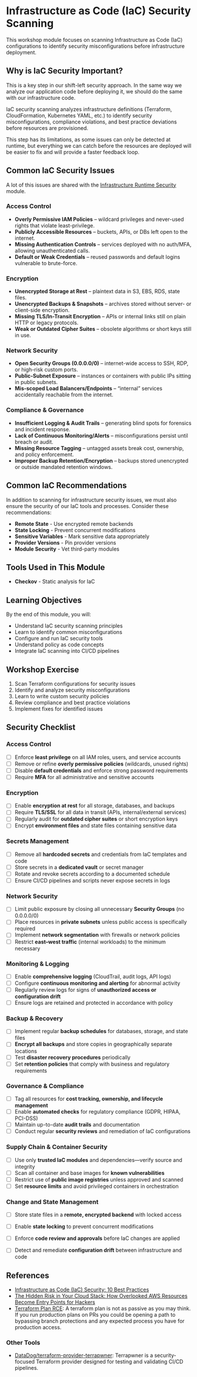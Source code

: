 # Infrastructure as Code (IaC) Security Scanning

This workshop module focuses on scanning Infrastructure as Code (IaC) configurations to identify security misconfigurations before infrastructure deployment.

## Why is IaC Security Important?
This is a key step in our shift-left security approach. In the same way we analyze our application code before deploying it, we should do the same with our infrastructure code.

IaC security scanning analyzes infrastructure definitions (Terraform, CloudFormation, Kubernetes YAML, etc.) to identify security misconfigurations, compliance violations, and best practice deviations before resources are provisioned.

This step has its limitations, as some issues can only be detected at runtime, but everything we can catch before the resources are deployed will be easier to fix and will provide a faster feedback loop.

## Common IaC Security Issues

A lot of this issues are shared with the [Infrastructure Runtime Security](../runtime_infra_scan/) module.

### Access Control
- **Overly Permissive IAM Policies** – wildcard privileges and never-used rights that violate least-privilege.
- **Publicly Accessible Resources** – buckets, APIs, or DBs left open to the internet.
- **Missing Authentication Controls** – services deployed with no auth/MFA, allowing unauthenticated calls.
- **Default or Weak Credentials** – reused passwords and default logins vulnerable to brute-force.

### Encryption
- **Unencrypted Storage at Rest** – plaintext data in S3, EBS, RDS, state files.
- **Unencrypted Backups & Snapshots** – archives stored without server- or client-side encryption.
- **Missing TLS/In-Transit Encryption** – APIs or internal links still on plain HTTP or legacy protocols.
- **Weak or Outdated Cipher Suites** – obsolete algorithms or short keys still in use.

### Network Security
- **Open Security Groups (0.0.0.0/0)** – internet-wide access to SSH, RDP, or high-risk custom ports.
- **Public-Subnet Exposure** – instances or containers with public IPs sitting in public subnets.
- **Mis-scoped Load Balancers/Endpoints** – “internal” services accidentally reachable from the internet.

### Compliance & Governance
- **Insufficient Logging & Audit Trails** – generating blind spots for forensics and incident response.
- **Lack of Continuous Monitoring/Alerts** – misconfigurations persist until breach or audit.
- **Missing Resource Tagging** – untagged assets break cost, ownership, and policy enforcement.
- **Improper Backup Retention/Encryption** – backups stored unencrypted or outside mandated retention windows.

## Common IaC Recommendations

In addition to scanning for infrastructure security issues, we must also ensure the security of our IaC tools and processes. Consider these recommendations:

- **Remote State** - Use encrypted remote backends
- **State Locking** - Prevent concurrent modifications
- **Sensitive Variables** - Mark sensitive data appropriately
- **Provider Versions** - Pin provider versions
- **Module Security** - Vet third-party modules

## Tools Used in This Module

- **Checkov** - Static analysis for IaC

## Learning Objectives

By the end of this module, you will:
- Understand IaC security scanning principles
- Learn to identify common misconfigurations
- Configure and run IaC security tools
- Understand policy as code concepts
- Integrate IaC scanning into CI/CD pipelines

## Workshop Exercise

1. Scan Terraform configurations for security issues
2. Identify and analyze security misconfigurations
3. Learn to write custom security policies
4. Review compliance and best practice violations
5. Implement fixes for identified issues

## Security Checklist

### Access Control

- [ ] Enforce **least privilege** on all IAM roles, users, and service accounts
- [ ] Remove or refine **overly permissive policies** (wildcards, unused rights)
- [ ] Disable **default credentials** and enforce strong password requirements
- [ ] Require **MFA** for all administrative and sensitive accounts

### Encryption

- [ ] Enable **encryption at rest** for all storage, databases, and backups
- [ ] Require **TLS/SSL** for all data in transit (APIs, internal/external services)
- [ ] Regularly audit for **outdated cipher suites** or short encryption keys
- [ ] Encrypt **environment files** and state files containing sensitive data

### Secrets Management

- [ ] Remove all **hardcoded secrets** and credentials from IaC templates and code
- [ ] Store secrets in a **dedicated vault** or secret manager
- [ ] Rotate and revoke secrets according to a documented schedule
- [ ] Ensure CI/CD pipelines and scripts never expose secrets in logs

### Network Security

- [ ] Limit public exposure by closing all unnecessary **Security Groups** (no 0.0.0.0/0)
- [ ] Place resources in **private subnets** unless public access is specifically required
- [ ] Implement **network segmentation** with firewalls or network policies
- [ ] Restrict **east–west traffic** (internal workloads) to the minimum necessary

### Monitoring & Logging

- [ ] Enable **comprehensive logging** (CloudTrail, audit logs, API logs)
- [ ] Configure **continuous monitoring and alerting** for abnormal activity
- [ ] Regularly review logs for signs of **unauthorized access or configuration drift**
- [ ] Ensure logs are retained and protected in accordance with policy

### Backup & Recovery

- [ ] Implement regular **backup schedules** for databases, storage, and state files
- [ ] **Encrypt all backups** and store copies in geographically separate locations
- [ ] Test **disaster recovery procedures** periodically
- [ ] Set **retention policies** that comply with business and regulatory requirements

### Governance & Compliance

- [ ] Tag all resources for **cost tracking, ownership, and lifecycle management**
- [ ] Enable **automated checks** for regulatory compliance (GDPR, HIPAA, PCI-DSS)
- [ ] Maintain up-to-date **audit trails** and documentation
- [ ] Conduct regular **security reviews** and remediation of IaC configurations

### Supply Chain & Container Security

- [ ] Use only **trusted IaC modules** and dependencies—verify source and integrity
- [ ] Scan all container and base images for **known vulnerabilities**
- [ ] Restrict use of **public image registries** unless approved and scanned
- [ ] Set **resource limits** and avoid privileged containers in orchestration

### Change and State Management

- [ ] Store state files in a **remote, encrypted backend** with locked access
- [ ] Enable **state locking** to prevent concurrent modifications
- [ ] Enforce **code review and approvals** before IaC changes are applied
- [ ] Detect and remediate **configuration drift** between infrastructure and code


## References
- [Infrastructure as Code (IaC) Security: 10 Best Practices](https://spacelift.io/blog/infrastructure-as-code-iac-security)
- [The Hidden Risk in Your Cloud Stack: How Overlooked AWS Resources Become Entry Points for Hackers](https://cloudsecurityalliance.org/blog/2025/05/22/the-hidden-risk-in-your-cloud-stack-how-overlooked-aws-resources-become-entry-points-for-hackers)
- [Terraform Plan RCE](https://alex.kaskaso.li/post/terraform-plan-rce): A terraform plan is not as passive as you may think. If you run production plans on PRs you could be opening a path to bypassing branch protections and any expected process you have for production access.

### Other Tools
- [DataDog/terraform-provider-terrapwner](https://github.com/DataDog/terraform-provider-terrapwner): Terrapwner is a security-focused Terraform provider designed for testing and validating CI/CD pipelines.